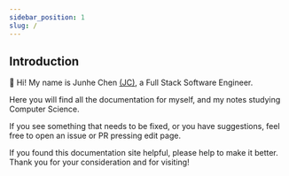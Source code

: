 ```yaml
---
sidebar_position: 1
slug: /
---
```


## Introduction ##

👋 Hi! My name is Junhe Chen [(JC)](https://bio.junhechen.com), a Full Stack Software Engineer.

Here you will find all the documentation for myself, and my notes studying Computer Science.

If you see something that needs to be fixed, or you have suggestions, feel free to open an issue or PR pressing edit page.

If you found this documentation site helpful, please help to make it better. Thank you for your consideration and for visiting!